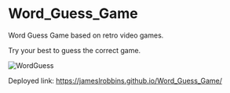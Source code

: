 # Word_Guess_Game

Word Guess Game based on retro video games.

Try your best to guess the correct game.

![WordGuess](https://jameslrobbins.github.io/Updated-Portfolio/images/Word_Guess.png)

Deployed link: https://jameslrobbins.github.io/Word_Guess_Game/



